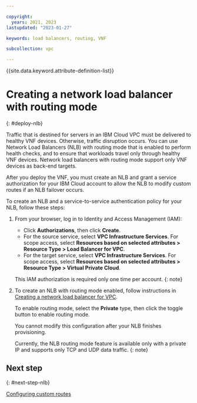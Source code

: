 ```yaml
---

copyright:
  years: 2021, 2023
lastupdated: "2023-01-27"

keywords: load balancers, routing, VNF

subcollection: vpc

---
```


{{site.data.keyword.attribute-definition-list}}

# Creating a network load balancer with routing mode
{: #deploy-nlb}

Traffic that is destined for servers in an IBM Cloud VPC must be delivered to healthy VNF devices. Otherwise, traffic disruption occurs. You can use Network Load Balancers (NLB) with routing mode that is enabled to perform health checks, and to ensure that workloads travel only through healthy VNF devices. Network load balancers with routing mode support only VNF devices as back-end targets.

After you deploy the VNF, you must create an NLB and grant a service authorization for your IBM Cloud account to allow the NLB to modify custom routes if an NLB failover occurs.

To create an NLB and a service-to-service authentication policy for your NLB, follow these steps:

1. From your browser, log in to Identity and Access Management (IAM):

   * Click **Authorizations**, then click **Create**.
   * For the source service, select **VPC Infrastructure Services**. For scope access, select **Resources based on selected attributes > Resource Type > Load Balancer for VPC**.
   * For the target service, select **VPC Infrastructure Services**. For scope access, select **Resources based on selected attributes > Resource Type > Virtual Private Cloud**.
   
   This IAM authorization is required only one time per account.
   {: note}

1. To create an NLB with routing mode enabled, follow instructions in [Creating a network load balancer for VPC](/docs/vpc?topic=vpc-nlb-ui-creating-network-load-balancer).

   To enable routing mode, select the **Private** type, then click the toggle button to enable routing mode. 
   
   You cannot modify this configuration after your NLB finishes provisioning. 
   
   Currently, the NLB routing mode feature is available only with a private IP and supports only TCP and UDP data traffic.
   {: note}
  
## Next step
{: #next-step-nlb}

[Configuring custom routes](/docs/vpc?topic=vpc-config-custom-routes&interface=ui)
